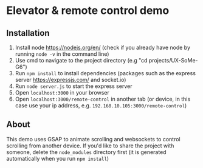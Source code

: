 # Elevator & remote control demo

## Installation

1. Install node https://nodejs.org/en/ (check if you already have node by running `node -v` in the command line)
2. Use cmd to navigate to the project directory (e.g "cd projects/UX-SoMe-G6")
3. Run `npm install` to install dependencies (packages such as the express server https://expressjs.com/ and socket.io)
4. Run `node server.js` to start the express server
5. Open `localhost:3000` in your browser
6. Open `localhost:3000/remote-control` in another tab (or device, in this case use your ip address, e.g. `192.168.10.105:3000/remote-control`)

## About

This demo uses GSAP to animate scrolling and websockets to control scrolling from another device. If you'd like to share the project with someone, delete the `node_modules` directory first (it is generated automatically when you run `npm install`)
